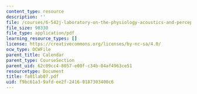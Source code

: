 ```yaml
---
content_type: resource
description: ''
file: /courses/6-542j-laboratory-on-the-physiology-acoustics-and-perception-of-speech-fall-2005/f9bc61a39afdee2f24160187303400c6_fa01lab07.pdf
file_size: 98330
file_type: application/pdf
learning_resource_types: []
license: https://creativecommons.org/licenses/by-nc-sa/4.0/
ocw_type: OCWFile
parent_title: Calendar
parent_type: CourseSection
parent_uid: 62c09cc4-8057-e00f-c34b-04af4963ce51
resourcetype: Document
title: fa01lab07.pdf
uid: f9bc61a3-9afd-ee2f-2416-0187303400c6
---
```

